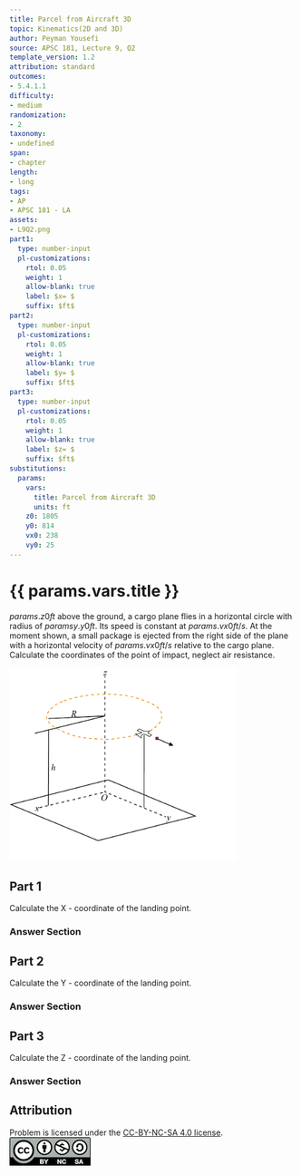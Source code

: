 ```yaml
---
title: Parcel from Aircraft 3D
topic: Kinematics(2D and 3D)
author: Peyman Yousefi
source: APSC 181, Lecture 9, Q2
template_version: 1.2
attribution: standard
outcomes:
- 5.4.1.1
difficulty:
- medium
randomization:
- 2
taxonomy:
- undefined
span:
- chapter
length:
- long
tags:
- AP
- APSC 181 - LA
assets:
- L9Q2.png
part1:
  type: number-input
  pl-customizations:
    rtol: 0.05
    weight: 1
    allow-blank: true
    label: $x= $
    suffix: $ft$
part2:
  type: number-input
  pl-customizations:
    rtol: 0.05
    weight: 1
    allow-blank: true
    label: $y= $
    suffix: $ft$
part3:
  type: number-input
  pl-customizations:
    rtol: 0.05
    weight: 1
    allow-blank: true
    label: $z= $
    suffix: $ft$
substitutions:
  params:
    vars:
      title: Parcel from Aircraft 3D
      units: ft
    z0: 1805
    y0: 814
    vx0: 238
    vy0: 25
---
```

# {{ params.vars.title }}
${{params.z0}}ft$ above the ground, a cargo plane flies in a horizontal circle with radius of ${{paramsy.y0}}ft$.
Its speed is constant at ${{params.vx0}}ft/s$.
At the moment shown, a small package is ejected from the right side of the plane with a horizontal velocity of ${{params.vx0}}ft/s$ relative to the cargo plane.
Calculate the coordinates of the point of impact, neglect air resistance.

<img src="L9Q2.png" width=400>

## Part 1

Calculate the X - coordinate of the landing point.

### Answer Section

## Part 2

Calculate the Y - coordinate of the landing point.

### Answer Section

## Part 3

Calculate the Z - coordinate of the landing point.

### Answer Section

## Attribution

Problem is licensed under the [CC-BY-NC-SA 4.0 license](https://creativecommons.org/licenses/by-nc-sa/4.0/).<br> ![The Creative Commons 4.0 license requiring attribution-BY, non-commercial-NC, and share-alike-SA license.](https://raw.githubusercontent.com/firasm/bits/master/by-nc-sa.png)